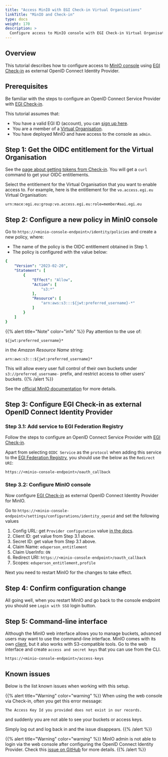 ```yaml
---
title: "Access MinIO with EGI Check-in Virtual Organisations"
linkTitle: "MinIO and Check-in"
type: docs
weight: 170
description: >
  Configure access to MinIO console with EGI Check-in Virtual Organisations.
---
```


## Overview

This tutorial describes how to configure access to
[MinIO console](https://min.io/docs/minio/linux/operations/external-iam.html)
using [EGI Check-in](../../aai/check-in) as external OpenID Connect Identity
Provider.

## Prerequisites

Be familiar with the steps to configure an OpenID Connect Service Provider with
[EGI Check-in](../../../providers/check-in/sp/#openid-connect-service-provider).

This tutorial assumes that:

- You have a valid EGI ID (account), you can
  [sign up here](../../aai/check-in/signup).
- You are a member of a
  [Virtual Organisation](../../aai/check-in/joining-virtual-organisation).
- You have deployed MinIO and have access to the console as `admin`.

## Step 1: Get the OIDC entitlement for the Virtual Organisation

See the
[page about getting tokens from Check-in](../../aai/check-in/obtaining-tokens/token-portal/).
You will get a `curl` command to get your OIDC entitlements.

Select the entitlement for the Virtual Organisation that you want to
enable access to. For example, here is the entitlement for the
`vo.access.egi.eu` Virtual Organisation:

```shell
urn:mace:egi.eu:group:vo.access.egi.eu:role=member#aai.egi.eu
```

## Step 2: Configure a new policy in MinIO console

Go to `https://<minio-console-endpoint>/identity/policies` and create a
new policy, where:

- The name of the policy is the OIDC entitlement obtained in Step 1.
- The policy is configured with the value below:

```yaml
{
    "Version": "2023-02-20",
    "Statement": [
        {
            "Effect": "Allow",
            "Action": [
                "s3:*"
            ],
            "Resource": [
                "arn:aws:s3:::${jwt:preferred_username}-*"
            ]
        }
    ]
}
```

{{% alert title="Note" color="info" %}}
Pay attention to the use of:

`${jwt:preferred_username}*`

in the *Amazon Resource Name* string:

`arn:aws:s3:::${jwt:preferred_username}*`

This will allow every user full control of their own buckets under
`s3://preferred_username-` prefix, and restrict access to other users' buckets.
{{% /alert %}}

See the
[official MinIO documentation](https://min.io/docs/minio/linux/administration/identity-access-management/policy-based-access-control.html)
for more details.

## Step 3: Configure EGI Check-in as external OpenID Connect Identity Provider

### Step 3.1: Add service to EGI Federation Registry

Follow the steps to configure an OpenID Connect Service Provider with
[EGI Check-in](../../../providers/check-in/sp/#openid-connect-service-provider).

Apart from selecting `OIDC Service` as the `protocol` when adding this service
to the [EGI Federation Registry](https://aai.egi.eu/federation/), you should
use the below as the `Redirect URI`:

```shell
https://<minio-console-endpoint>/oauth_callback
```

### Step 3.2: Configure MinIO console

Now configure [EGI Check-in](../../aai/check-in) as external OpenID Connect
Identity Provider for MinIO.

Go to `https://<minio-console-endpoint>/settings/configurations/identity_openid`
and set the following values

1. Config URL: get `Provider configuration` value
   [in the docs](../../../providers/check-in/sp/#endpoints).
1. Client ID: get value from Step 3.1 above.
1. Secret ID: get value from Step 3.1 above.
1. Claim Name: `eduperson_entitlement`
1. Claim UserInfo: `ON`
1. Redirect URI: `https://<minio-console-endpoint>/oauth_callback`
1. Scopes: `eduperson_entitlement,profile`

Next you need to restart MinIO for the changes to take effect.

## Step 4: Confirm configuration change

All going well, when you restart MinIO and go back to the console endpoint
you should see `Login with SSO` login button.

## Step 5: Command-line interface

Although the MinIO web interface allows you to manage buckets, advanced
users may want to use the command-line interface. MinIO comes with its own
[client](https://min.io/docs/minio/linux/reference/minio-mc.html#mc-install),
but it also works with S3-compatible tools. Go to the web interface and
create `access and secret keys` that you can use from the CLI.

```shell
https://<minio-console-endpoint>/access-keys
```

## Known issues

Below is the list known issues when working with this setup.

{{% alert title="Warning" color="warning" %}}
When using the web console via Check-in, often you get this error message:

`The Access Key Id you provided does not exist in our records.`

and suddenly you are not able to see your buckets or access keys.

Simply log out and log back in and the issue disappears.
{{% /alert %}}

{{% alert title="Warning" color="warning" %}}
MinIO admin is not able to login via the web console after configuring
the OpenID Connect Identity Provider. Check this
[issue on GitHub](https://github.com/minio/console/issues/2135) for
more details.
{{% /alert %}}
